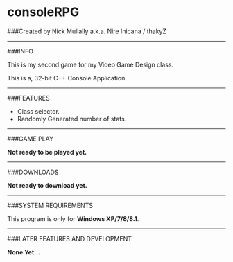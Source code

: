 **consoleRPG**
==============

###Created by Nick Mullally a.k.a. Nire Inicana / thakyZ

---

###INFO

This is my second game for my Video Game Design class.

This is a, 32-bit C++ Console Application

---

###FEATURES

* Class selector.
* Randomly Generated number of stats.

---

###GAME PLAY

**Not ready to be played yet.**

---

###DOWNLOADS

**Not ready to download yet.**

---

###SYSTEM REQUIREMENTS

This program is only for **Windows XP/7/8/8.1**.

---

###LATER FEATURES AND DEVELOPMENT

**None Yet...**